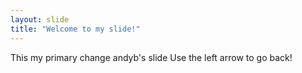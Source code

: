 ```yaml
---
layout: slide
title: "Welcome to my slide!"
---
```

This my primary change andyb's slide
Use the left arrow to go back!